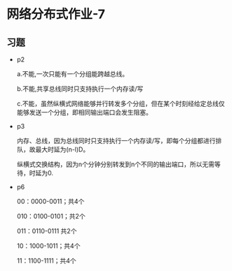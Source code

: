 # 网络分布式作业-7

## 习题

* p2

  a.不能,一次只能有一个分组能跨越总线。

  b.不能,共享总线同时只支持执行一个内存读/写
  
  c.不能，虽然纵横式网络能够并行转发多个分组，但在某个时刻经给定总线仅能够发送一个分组，即相同输出端口会发生阻塞。
* p3

  内存、总线，因为总线同时只支持执行一个内存读/写，即每个分组都进行排队，故最大时延为(n-l)D。

  纵横式交换结构，因为n个分钟分别转发到n个不同的输出端口，所以无需等待，时延为0.


* p6

  00：0000-0011；共4个

  010：0100-0101；共2个

  011：0110-0111 共2个

  10：1000-1011；共4个

  11：1100-1111；共4个

  
   
    
    

